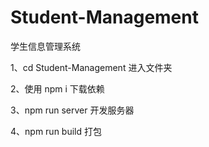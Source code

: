 # Student-Management

学生信息管理系统

1、cd Student-Management 进入文件夹

2、使用 npm i 下载依赖

3、npm run server 开发服务器

4、npm run build 打包

